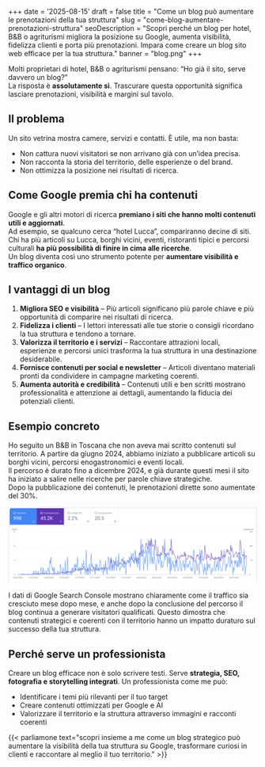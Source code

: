 +++
date = '2025-08-15'
draft = false
title = "Come un blog può aumentare le prenotazioni della tua struttura"
slug = "come-blog-aumentare-prenotazioni-struttura"
seoDescription = "Scopri perché un blog per hotel, B&B o agriturismi migliora la posizione su Google, aumenta visibilità, fidelizza clienti e porta più prenotazioni. Impara come creare un blog sito web efficace per la tua struttura."
banner = "blog.png"
+++

Molti proprietari di hotel, B&B o agriturismi pensano: “Ho già il sito, serve davvero un blog?”  
La risposta è **assolutamente sì**. Trascurare questa opportunità significa lasciare prenotazioni, visibilità e margini sul tavolo.

## Il problema

Un sito vetrina mostra camere, servizi e contatti. È utile, ma non basta:
- Non cattura nuovi visitatori se non arrivano già con un’idea precisa.
- Non racconta la storia del territorio, delle esperienze o del brand.
- Non ottimizza la posizione nei risultati di ricerca.

## Come Google premia chi ha contenuti

Google e gli altri motori di ricerca **premiano i siti che hanno molti contenuti utili e aggiornati**.  
Ad esempio, se qualcuno cerca “hotel Lucca”, compariranno decine di siti.  
Chi ha più articoli su Lucca, borghi vicini, eventi, ristoranti tipici e percorsi culturali **ha più possibilità di finire in cima alle ricerche**.  
Un blog diventa così uno strumento potente per **aumentare visibilità e traffico organico**.

## I vantaggi di un blog

1. **Migliora SEO e visibilità** – Più articoli significano più parole chiave e più opportunità di comparire nei risultati di ricerca.
2. **Fidelizza i clienti** – I lettori interessati alle tue storie o consigli ricordano la tua struttura e tendono a tornare.
3. **Valorizza il territorio e i servizi** – Raccontare attrazioni locali, esperienze e percorsi unici trasforma la tua struttura in una destinazione desiderabile.
4. **Fornisce contenuti per social e newsletter** – Articoli diventano materiali pronti da condividere in campagne marketing coerenti.
5. **Aumenta autorità e credibilità** – Contenuti utili e ben scritti mostrano professionalità e attenzione ai dettagli, aumentando la fiducia dei potenziali clienti.

## Esempio concreto

Ho seguito un B&B in Toscana che non aveva mai scritto contenuti sul territorio. A partire da giugno 2024, abbiamo iniziato a pubblicare articoli su borghi vicini, percorsi enogastronomici e eventi locali.  
Il percorso è durato fino a dicembre 2024, e già durante questi mesi il sito ha iniziato a salire nelle ricerche per parole chiave strategiche.  
Dopo la pubblicazione dei contenuti, le prenotazioni dirette sono aumentate del 30%.

![I risultati visti da Google Search Console](risultati-google-search-console.png)

I dati di Google Search Console mostrano chiaramente come il traffico sia cresciuto mese dopo mese, e anche dopo la conclusione del percorso il blog continua a generare visitatori qualificati. Questo dimostra che contenuti strategici e coerenti con il territorio hanno un impatto duraturo sul successo della tua struttura.

## Perché serve un professionista

Creare un blog efficace non è solo scrivere testi. Serve **strategia, SEO, fotografia e storytelling integrati**. Un professionista come me può:
- Identificare i temi più rilevanti per il tuo target
- Creare contenuti ottimizzati per Google e AI
- Valorizzare il territorio e la struttura attraverso immagini e racconti coerenti



{{< parliamone text="scopri insieme a me come un blog strategico può aumentare la visibilità della tua struttura su Google, trasformare curiosi in clienti e raccontare al meglio il tuo territorio." >}}